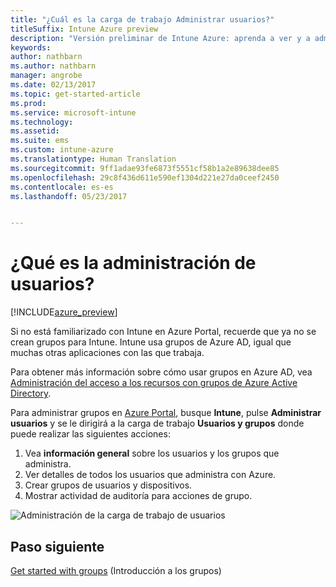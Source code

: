 ```yaml
---
title: "¿Cuál es la carga de trabajo Administrar usuarios?"
titleSuffix: Intune Azure preview
description: "Versión preliminar de Intune Azure: aprenda a ver y a administrar usuarios mediante Microsoft Intune y Azure."
keywords: 
author: nathbarn
ms.author: nathbarn
manager: angrobe
ms.date: 02/13/2017
ms.topic: get-started-article
ms.prod: 
ms.service: microsoft-intune
ms.technology: 
ms.assetid: 
ms.suite: ems
ms.custom: intune-azure
ms.translationtype: Human Translation
ms.sourcegitcommit: 9ff1adae93fe6873f5551cf58b1a2e89638dee85
ms.openlocfilehash: 29c8f436d611e590ef1304d221e27da0ceef2450
ms.contentlocale: es-es
ms.lasthandoff: 05/23/2017


---
```


# <a name="what-is-user-management"></a>¿Qué es la administración de usuarios?


[!INCLUDE[azure_preview](./includes/azure_preview.md)]

Si no está familiarizado con Intune en Azure Portal, recuerde que ya no se crean grupos para Intune. Intune usa grupos de Azure AD, igual que muchas otras aplicaciones con las que trabaja.

Para obtener más información sobre cómo usar grupos en Azure AD, vea [Administración del acceso a los recursos con grupos de Azure Active Directory](https://docs.microsoft.com/azure/active-directory/active-directory-manage-groups).

Para administrar grupos en [Azure Portal](https://portal.azure.com), busque **Intune**, pulse **Administrar usuarios** y se le dirigirá a la carga de trabajo **Usuarios y grupos** donde puede realizar las siguientes acciones:

1. Vea **información general** sobre los usuarios y los grupos que administra.
2. Ver detalles de todos los usuarios que administra con Azure.
3. Crear grupos de usuarios y dispositivos.
4. Mostrar actividad de auditoría para acciones de grupo.

![Administración de la carga de trabajo de usuarios](./media/manage-users.png)


## <a name="next-step"></a>Paso siguiente

[Get started with groups](groups-get-started.md) (Introducción a los grupos)

